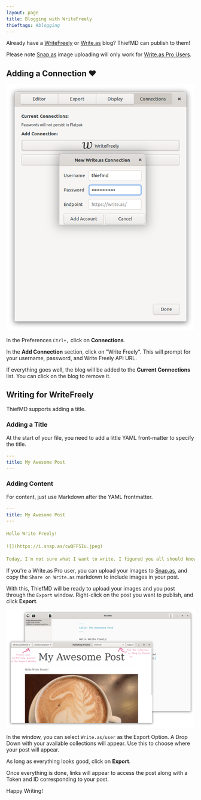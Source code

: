 ```yaml
---
layout: page
title: Blogging with WriteFreely
thieftags: #blogging
---
```


Already have a [WriteFreely](https://writefreely.org) or [Write.as](https://write.as) blog? ThiefMD can publish to them!

Please note [Snap.as](https://snap.as) image uploading will only work for [Write.as Pro Users](https://write.as/pro).

## Adding a Connection ❤

<div class="responsive-right-short marcel"><img src="/images/blogging-writefreely/new-connection.png" alt="ThiefMD adding WriteFreely connection" /></div>

In the Preferences `Ctrl+,` click on **Connections**.

In the **Add Connection** section, click on "Write Freely". This will prompt for your username, password, and Write Freely API URL.

If everything goes well, the blog will be added to the **Current Connections** list. You can click on the blog to remove it.

## Writing for WriteFreely

ThiefMD supports adding a title.

### Adding a Title

At the start of your file, you need to add a little YAML front-matter to specify the title.

```yaml
---
title: My Awesome Post
---
```

<div class="clear"></div>

### Adding Content

For content, just use Markdown after the YAML frontmatter.

```yaml
---
title: My Awesome Post
---

Hello Write Freely!

![](https://i.snap.as/cwQFF5Iu.jpeg)

Today, I'm not sure what I want to write. I figured you all should know I had Vietnamese Food for lunch.
```

If you're a Write.as Pro user, you can upload your images to [Snap.as](https://snap.as), and copy the  `Share on Write.as` markdown to include images in your post.

With this, ThiefMD will be ready to upload your images and you post through the `Export` window. Right-click on the post you want to publish, and click **Export**.

![](/images/blogging-writefreely/publisher-window.png)

In the window, you can select `Write.as/user` as the Export Option. A Drop Down with your available collections will appear. Use this to choose where your post will appear.

As long as everything looks good, click on **Export**.

Once everything is done, links will appear to access the post along with a Token and ID corresponding to your post.

Happy Writing!
